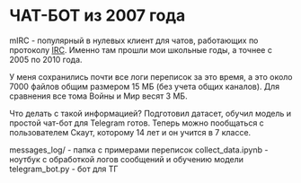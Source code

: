 # ЧАТ-БОТ из 2007 года

mIRC - популярный в нулевых клиент для чатов, работающих по протоколу [IRC](https://ru.wikipedia.org/wiki/IRC). Именно там прошли мои школьные годы, а точнее с 2005 по 2010 года.

У меня сохранились почти все логи переписок за это время, а это около 7000 файлов общим размером 15 МБ (без учета общих каналов). Для сравнения все тома Войны и Мир весят 3 МБ.

Что делать с такой информацией? Подготовил датасет, обучил модель и простой чат-бот для Telegram готов. Теперь можно пообщаться с пользователем Скаут, которому 14 лет и он учится в 7 классе.

messages_log/ - папка с примерами переписок
collect_data.ipynb - ноутбук с обработкой логов сообщений и обучению модели
telegram_bot.py - бот для ТГ